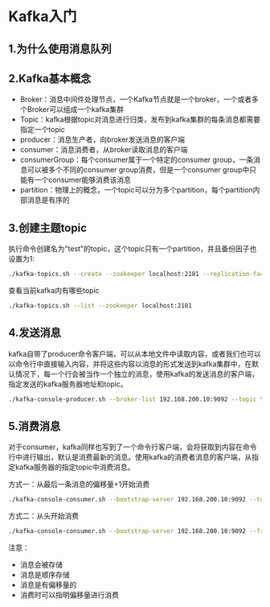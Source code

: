 # Kafka入门

## 1.为什么使用消息队列

## 2.Kafka基本概念

- Broker：消息中间件处理节点，一个Kafka节点就是一个broker，一个或者多个Broker可以组成一个kafka集群
- Topic：kafka根据topic对消息进行归类，发布到kafka集群的每条消息都需要指定一个topic
- producer：消息生产者，向broker发送消息的客户端
- consumer：消息消费者，从broker读取消息的客户端
- consumerGroup：每个consumer属于一个特定的consumer group，一条消息可以被多个不同的consumer group消费，但是一个consumer group中只能有一个consumer能够消费该消息
- partition：物理上的概念，一个topic可以分为多个partition，每个partition内部消息是有序的

## 3.创建主题topic

执行命令创建名为"test"的topic，这个topic只有一个partition，并且备份因子也设置为1:

```bash
./kafka-topics.sh --create --zookeeper localhost:2181 --replication-factor 1 --partitions 1 --topic test
```

查看当前kafka内有哪些topic

```bash
./kafka-topics.sh --list --zookeeper localhost:2181
```

## 4.发送消息

kafka自带了producer命令客户端，可以从本地文件中读取内容，或者我们也可以以命令行中直接输入内容，并将这些内容以消息的形式发送到kafka集群中，在默认情况下，每一个行会被当作一个独立的消息，使用kafka的发送消息的客户端，指定发送的kafka服务器地址和topic。

```bash
./kafka-console-producer.sh --broker-list 192.168.200.10:9092 --topic test
```

## 5.消费消息

对于consumer，kafka同样也写到了一个命令行客户端，会将获取到内容在命令行中进行输出，默认是消费最新的消息。使用kafka的消费者消息的客户端，从指定kafka服务器的指定topic中消费消息。

方式一：从最后一条消息的偏移量+1开始消费

```bash
./kafka-console-consumer.sh --bootstrap-server 192.168.200.10:9092 --topic test
```

方式二：从头开始消费

```bash
./kafka-console-consumer.sh --bootstrap-server 192.168.200.10:9092 --from beginning --topic test
```

注意：

- 消息会被存储
- 消息是顺序存储
- 消息是有偏移量的
- 消费时可以指明偏移量进行消费

